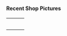 #### Recent Shop Pictures

<table>
<tr>
<td valign="top">
<a href="./Collateral/Final/Back-Row-2Sink.jpg>"
<img src="./Collateral/Final/Thumbnails/Back-Row-2Sink-T.jpg>"
</a>
</td>
<td valign="top">
<a href="./Collateral/Final/Back-Row.jpg>"
<img src="./Collateral/Final/Thumbnails/Back-Row-T.jpg>"
</a>
</td>
<td valign="top">
<a href="./Collateral/Final/Cab-Drills.jpg>"
<img src="./Collateral/Final/Thumbnails/Cab-Drills-T.jpg>"
</a>
</td>
</tr>
<tr>
<td valign="top">
<a href="./Collateral/Final/Cab-Lathe.jpg>"
<img src="./Collateral/Final/Thumbnails/Cab-Lathe-T.jpg>"
</a>
</td>
<td valign="top">
<a href="./Collateral/Final/Cab-Routers.jpg>"
<img src="./Collateral/Final/Thumbnails/Cab-Routers-T.jpg>"
</a>
</td>
<td valign="top">
<a href="./Collateral/Final/Cab-Sanders.jpg>"
<img src="./Collateral/Final/Thumbnails/Cab-Sanders-T.jpg>"
</a>
</td>
</tr>
<tr>
<td valign="top">
<a href="./Collateral/Final/Cab-Saws.jpg>"
<img src="./Collateral/Final/Thumbnails/Cab-Saws-T.jpg>"
</a>
</td>
<td valign="top">
<a href="./Collateral/Final/Filter-Cord.jpg>"
<img src="./Collateral/Final/Thumbnails/Filter-Cord-T.jpg>"
</a>
</td>
<td valign="top">
<a href="./Collateral/Final/Left-Corner.jpg>"
<img src="./Collateral/Final/Thumbnails/Left-Corner-T.jpg>"
</a>
</td>
</tr>
<tr>
<td valign="top">
<a href="./Collateral/Final/To-Jack.jpg>"
<img src="./Collateral/Final/Thumbnails/To-Jack-T.jpg>"
</a>
</td>
<td valign="top">
<a href="./Collateral/Final/To-Sink.jpg>"
<img src="./Collateral/Final/Thumbnails/To-Sink-.Tjpg>"
</a>
</td>
<td valign="top">
<a href="./Collateral/Final/Tool-Bench.jpg>"
<img src="./Collateral/Final/Thumbnails/Tool-Bench-T.jpg>"
</a>
</td>
</tr>
<tr>
<td valign="top">
<a href="./Collateral/Final/Clamps-V.jpg>"
<img src="./Collateral/Final/Thumbnails/Clamps-V-T.jpg>"
</a>
</td>
<td valign="top">
<a href="./Collateral/Final/Shelf-2-V.jpg>"
<img src="./Collateral/Final/Thumbnails/Shelf-2-T.jpg>"
</a>
</td>
<td valign="top">
<a href="./Collateral/Final/Shelf-1-V.jpg>"
<img src="./Collateral/Final/Thumbnails/Shelf-1-T.jpg>"
</a>
</td>
</tr>
  
<table>
